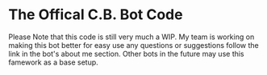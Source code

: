# The Offical C.B. Bot Code
 Please Note that this code is still very much a WIP. My team is working on making this bot better for easy use any questions or suggestions follow the link in the bot's about me section. Other bots in the future may use this famework as a base setup.
